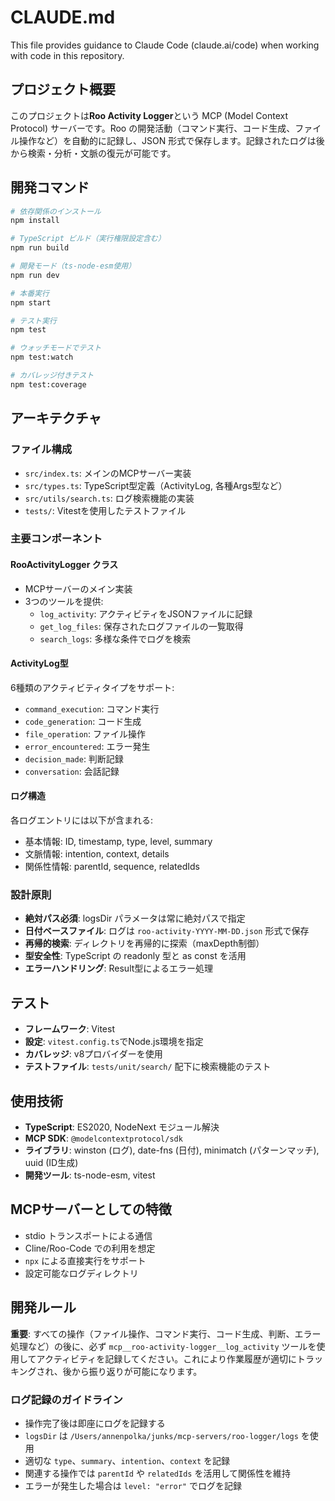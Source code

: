 # CLAUDE.md

This file provides guidance to Claude Code (claude.ai/code) when working with code in this repository.

## プロジェクト概要

このプロジェクトは**Roo Activity Logger**という MCP (Model Context Protocol) サーバーです。Roo の開発活動（コマンド実行、コード生成、ファイル操作など）を自動的に記録し、JSON 形式で保存します。記録されたログは後から検索・分析・文脈の復元が可能です。

## 開発コマンド

```bash
# 依存関係のインストール
npm install

# TypeScript ビルド（実行権限設定含む）
npm run build

# 開発モード（ts-node-esm使用）
npm run dev

# 本番実行
npm start

# テスト実行
npm test

# ウォッチモードでテスト
npm test:watch

# カバレッジ付きテスト
npm test:coverage
```

## アーキテクチャ

### ファイル構成
- `src/index.ts`: メインのMCPサーバー実装
- `src/types.ts`: TypeScript型定義（ActivityLog, 各種Args型など）
- `src/utils/search.ts`: ログ検索機能の実装
- `tests/`: Vitestを使用したテストファイル

### 主要コンポーネント

#### RooActivityLogger クラス
- MCPサーバーのメイン実装
- 3つのツールを提供:
  - `log_activity`: アクティビティをJSONファイルに記録
  - `get_log_files`: 保存されたログファイルの一覧取得
  - `search_logs`: 多様な条件でログを検索

#### ActivityLog型
6種類のアクティビティタイプをサポート:
- `command_execution`: コマンド実行
- `code_generation`: コード生成
- `file_operation`: ファイル操作
- `error_encountered`: エラー発生
- `decision_made`: 判断記録
- `conversation`: 会話記録

#### ログ構造
各ログエントリには以下が含まれる:
- 基本情報: ID, timestamp, type, level, summary
- 文脈情報: intention, context, details
- 関係性情報: parentId, sequence, relatedIds

### 設計原則

- **絶対パス必須**: logsDir パラメータは常に絶対パスで指定
- **日付ベースファイル**: ログは `roo-activity-YYYY-MM-DD.json` 形式で保存
- **再帰的検索**: ディレクトリを再帰的に探索（maxDepth制御）
- **型安全性**: TypeScript の readonly 型と as const を活用
- **エラーハンドリング**: Result型によるエラー処理

## テスト

- **フレームワーク**: Vitest
- **設定**: `vitest.config.ts`でNode.js環境を指定
- **カバレッジ**: v8プロバイダーを使用
- **テストファイル**: `tests/unit/search/` 配下に検索機能のテスト

## 使用技術

- **TypeScript**: ES2020, NodeNext モジュール解決
- **MCP SDK**: `@modelcontextprotocol/sdk`
- **ライブラリ**: winston (ログ), date-fns (日付), minimatch (パターンマッチ), uuid (ID生成)
- **開発ツール**: ts-node-esm, vitest

## MCPサーバーとしての特徴

- stdio トランスポートによる通信
- Cline/Roo-Code での利用を想定
- `npx` による直接実行をサポート
- 設定可能なログディレクトリ

## 開発ルール

**重要**: すべての操作（ファイル操作、コマンド実行、コード生成、判断、エラー処理など）の後に、必ず `mcp__roo-activity-logger__log_activity` ツールを使用してアクティビティを記録してください。これにより作業履歴が適切にトラッキングされ、後から振り返りが可能になります。

### ログ記録のガイドライン
- 操作完了後は即座にログを記録する
- `logsDir` は `/Users/annenpolka/junks/mcp-servers/roo-logger/logs` を使用
- 適切な `type`、`summary`、`intention`、`context` を記録
- 関連する操作では `parentId` や `relatedIds` を活用して関係性を維持
- エラーが発生した場合は `level: "error"` でログを記録
